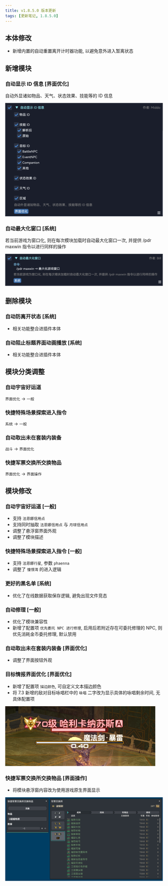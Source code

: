 ```yaml
---
title: v1.8.5.0 版本更新
tags: [更新笔记, 1.8.5.0]
---
```


## 本体修改

- 新增内置的自动重置离开计时器功能, 以避免意外进入暂离状态

## 新增模块

### 自动显示 ID 信息 [界面优化]

自动外显诸如物品、天气、状态效果、技能等的 ID 信息

![AutoDisplayIDInfomation](/assets/Changelog/1.8.5.0/AutoDisplayIDInfomation.png)

### 自动最大化窗口 [系统]

若当前游戏为窗口化, 则在每次模块加载时自动最大化窗口一次, 并提供 /pdr maxwin 指令以进行同样的操作

![AutoMaximiseWindow](/assets/Changelog/1.8.5.0/AutoMaximiseWindow.png)

## 删除模块

### 自动防离开状态 [系统]

- 相关功能整合进插件本体

### 自动阻止标题界面动画播放 [系统]

- 相关功能整合进插件本体

## 模块分类调整

### 自动宇宙好运道

`界面优化` → `一般`

### 快捷特殊场景探索进入指令

`系统` → `一般`

### 自动取出未在套装内装备

`战斗` → `界面优化`

### 快捷军票交换所交换物品

`界面优化` → `界面操作`

## 模块修改

### 自动宇宙好运道 [一般]

- 支持 `法恩娜信用点`
- 支持同时抽取 `法恩娜信用点` 与 `月球信用点`
- 调整了悬浮窗界面外观
- 调整了模块描述

### 快捷特殊场景探索进入指令 [一般]

- 支持 `法恩娜行星`, 参数 `phaenna`
- 调整了 `憧憬湾` 的进入逻辑

### 更好的黑名单 [系统]

- 优化了在线数据获取保存逻辑, 避免出现文件竞态

### 自动修理 [一般]

- 优化了模块兼容性
- 新增了配置项 `优先委托 NPC 进行修理`, 启用后若附近存在可委托修理的 NPC, 则优先消耗金币委托修理, 默认禁用

### 自动取出未在套装内装备 [界面优化]

- 调整了界面按钮外观

### 目标情报界面优化 [界面优化]

- 新增了配置项 `描边颜色`, 可自定义文本描边颜色
- 将 7.3 新增的敌对目标咏唱栏中的 `咏唱` 二字改为显示具体的咏唱剩余时间, 无具体配置项

![OptimizedTargetInfo-UI](/assets/Changelog/1.8.5.0/OptimizedTargetInfo-UI.png)

### 快捷军票交换所交换物品 [界面操作]

- 将模块悬浮窗内容改为使用游戏原生界面显示

![FastGrandCompanyExchange-Overlay](/assets/Changelog/1.8.5.0/FastGrandCompanyExchange-Overlay.png)